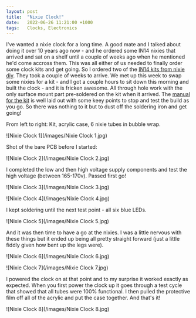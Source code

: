 ```yaml
---
layout: post
title:  "Nixie Clock!"
date:   2022-06-26 11:21:00 +1000
tags:   Clocks, Electronics
---
```


I've wanted a nixie clock for a long time.  A good mate and I talked about doing it over 10 years ago now - and he ordered some IN14 nixies that arrived and sat on a shelf until a couple of weeks ago when he mentioned he'd come accross them.  This was all either of us needed to finally order some clock kits and get going.  So I ordered two of the [IN14 kits from nixie diy](https://www.nixiediy.com/product/in-14-nixie-clock-kit/).  They took a couple of weeks to arrive.  We met up this week to swap some nixies for a kit - and I got a couple hours to sit down this morning and built the clock - and it is fricken awesome.   All through hole work with the only surface mount part pre-soldered on the kit when it arrived.  The [manual for the kit](https://www.dropbox.com/s/sq8z36d15n6xso1/In14BlueManual.pdf#) is well laid out with some keey points to stop and test the build as you go.  So there was nothing to it but to dust off the soldering iron and get going!

From left to right:  Kit, acrylic case, 6 nixie tubes in bubble wrap.

![Nixie Clock 1](/images/Nixie Clock 1.jpg)

Shot of the bare PCB before I started:

![Nixie Clock 2](/images/Nixie Clock 2.jpg)

I completed the low and then high voltage supply components and test the high voltage (between 165-170v).  Passed first go!

![Nixie Clock 3](/images/Nixie Clock 3.jpg)

![Nixie Clock 4](/images/Nixie Clock 4.jpg)

I kept soldering until the next test point - all six blue LEDs.

![Nixie Clock 5](/images/Nixie Clock 5.jpg)

And it was then time to have a go at the nixies.  I was a little nervous with these things but it ended up being all pretty straight forward (just a little fiddly given how bent up the legs were).

![Nixie Clock 6](/images/Nixie Clock 6.jpg)

![Nixie Clock 7](/images/Nixie Clock 7.jpg)

I powered the clock on at that point and to my surprise it worked exactly as expected.  When you first power the clock up it goes through a test cycle that showed that all tubes were 100% functional.  I then pulled the protective film off all of the acrylic and put the case together.  And that's it!

![Nixie Clock 8](/images/Nixie Clock 8.jpg)